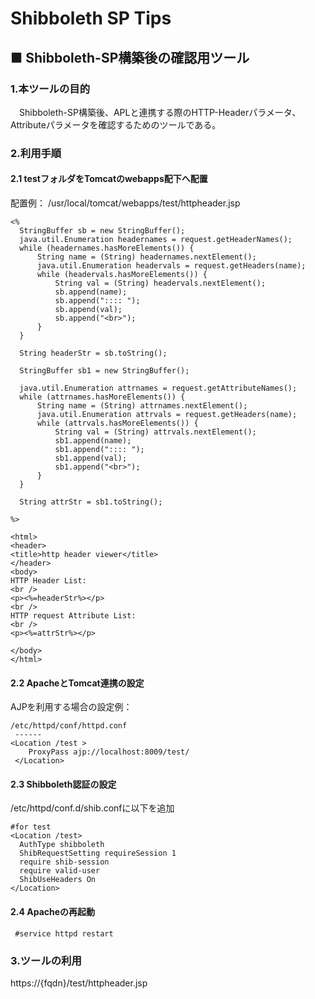 Shibboleth SP Tips
====

## ■ Shibboleth-SP構築後の確認用ツール

### 1.本ツールの目的
　Shibboleth-SP構築後、APLと連携する際のHTTP-Headerパラメータ、
Attributeパラメータを確認するためのツールである。

### 2.利用手順
#### 2.1 testフォルダをTomcatのwebapps配下へ配置
 配置例：
  /usr/local/tomcat/webapps/test/httpheader.jsp

  ```
  <%
	StringBuffer sb = new StringBuffer();
	java.util.Enumeration headernames = request.getHeaderNames();
	while (headernames.hasMoreElements()) {
		String name = (String) headernames.nextElement();
		java.util.Enumeration headervals = request.getHeaders(name);
		while (headervals.hasMoreElements()) {
			String val = (String) headervals.nextElement();
			sb.append(name);
			sb.append(":::: ");
			sb.append(val);
			sb.append("<br>");
		}
	}

	String headerStr = sb.toString();

	StringBuffer sb1 = new StringBuffer();

	java.util.Enumeration attrnames = request.getAttributeNames();
	while (attrnames.hasMoreElements()) {
		String name = (String) attrnames.nextElement();
		java.util.Enumeration attrvals = request.getHeaders(name);
		while (attrvals.hasMoreElements()) {
			String val = (String) attrvals.nextElement();
			sb1.append(name);
			sb1.append(":::: ");
			sb1.append(val);
			sb1.append("<br>");
		}
	}

	String attrStr = sb1.toString();

%>

<html>
<header>
<title>http header viewer</title>
</header>
<body>
HTTP Header List:
<br />
<p><%=headerStr%></p>
<br />
HTTP request Attribute List:
<br />
<p><%=attrStr%></p>

</body>
</html>
  ```

#### 2.2 ApacheとTomcat連携の設定
 AJPを利用する場合の設定例：  
 ```
 /etc/httpd/conf/httpd.conf
  ------
 <Location /test >
     ProxyPass ajp://localhost:8009/test/
  </Location>
```

#### 2.3 Shibboleth認証の設定
/etc/httpd/conf.d/shib.confに以下を追加　　
```
#for test
<Location /test>
  AuthType shibboleth
  ShibRequestSetting requireSession 1
  require shib-session
  require valid-user
  ShibUseHeaders On
</Location>
```

#### 2.4 Apacheの再起動
```
 #service httpd restart
 ```

### 3.ツールの利用
 https://{fqdn}/test/httpheader.jsp
